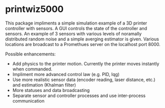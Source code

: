 # printwiz5000

This package impliments a simple simulation example of a 3D printer controller with sensors. A GUI
controls the state of the controller and sensors. An example of 3 sensors with various levels of
noramally distributed random noise and a simple averging estimator is given. Various locations are
broadcast to a Promethues server on the localhost port 8000.

Possible enhancements:
* Add physics to the printer motion. Currently the printer moves instantly when commanded.
* Impliment more advanced control law (e.g. PID, lqg)
* Use more realistic sensor data (encoder reading, laser distance, etc.) and estimation (Khalman filter)
* More statuses and data broadcasting
* Separate sensor and controller processes and use inter-process communication
